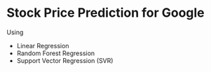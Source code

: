 # Stock Price Prediction for Google

Using 
- Linear Regression
- Random Forest Regression
- Support Vector Regression (SVR)
